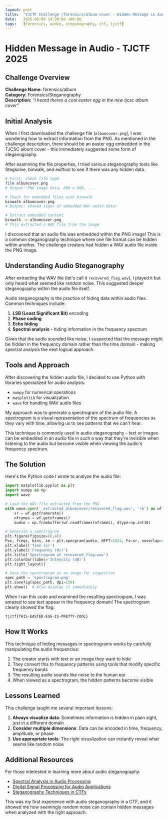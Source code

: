 ```yaml
---
layout: post
title:  "TJCTF Challenge /forensics/album-cover - Hidden Message in Audio"
date:   2025-06-09 14:30:00 +00:00
tags:   [forensics, audio, steganography, ctf, tjctf]
---
```


# Hidden Message in Audio - TJCTF 2025

## Challenge Overview

**Challenge Name:** forensics/album  
**Category:** Forensics/Steganography   
**Description:** *"i heard theres a cool easter egg in the new tjcsc album cover"*

## Initial Analysis

When I first downloaded the challenge file (`albumcover.png`), I was wondering how to extract information from the PNG. As mentioned in the challenge description, there should be an easter egg embedded in the TJCSC album cover - this immediately suggested some form of steganography.

After examining the file properties, I tried various steganography tools like Stegsolve, binwalk, and exiftool to see if there was any hidden data.

```bash
# First, check file type
file albumcover.png
# Output: PNG image data, 800 x 800, ...

# Check for embedded files with binwalk
binwalk albumcover.png
# Output: showed signs of embedded WAV audio data!

# Extract embedded content
binwalk -e albumcover.png
# This extracted a WAV file from the image
```

I discovered that an audio file was embedded within the PNG image! This is a common steganography technique where one file format can be hidden within another. The challenge creators had hidden a WAV audio file inside the PNG image.

## Understanding Audio Steganography

After extracting the WAV file (let's call it `recovered_flag.wav`), I played it but only heard what seemed like random noise. This suggested deeper steganography within the audio file itself.

Audio steganography is the practice of hiding data within audio files. Common techniques include:

1. **LSB (Least Significant Bit)** encoding
2. **Phase coding**
3. **Echo hiding**
4. **Spectral analysis** - hiding information in the frequency spectrum

Given that the audio sounded like noise, I suspected that the message might be hidden in the frequency domain rather than the time domain - making spectral analysis the next logical approach.

## Tools and Approach

After discovering the hidden audio file, I decided to use Python with libraries specialized for audio analysis:
- `numpy` for numerical operations
- `matplotlib` for visualization
- `wave` for handling WAV audio files

My approach was to generate a spectrogram of the audio file. A spectrogram is a visual representation of the spectrum of frequencies as they vary with time, allowing us to see patterns that we can't hear.

This technique is commonly used in audio steganography - text or images can be embedded in an audio file in such a way that they're invisible when listening to the audio but become visible when viewing the audio's frequency spectrum.

## The Solution

Here's the Python code I wrote to analyze the audio file:

```python
import matplotlib.pyplot as plt
import numpy as np
import wave

# Load the WAV file extracted from the PNG
with wave.open('_extracted_albumcover/recovered_flag.wav', 'rb') as wf:
    sr = wf.getframerate()
    nframes = wf.getnframes()
    audio = np.frombuffer(wf.readframes(nframes), dtype=np.int16)

# Generate a spectrogram
plt.figure(figsize=(6,4))
Pxx, freqs, bins, im = plt.specgram(audio, NFFT=1024, Fs=sr, noverlap=512, cmap='gray_r')
plt.xlabel('Time (s)')
plt.ylabel('Frequency (Hz)')
plt.title('Spectrogram of recovered_flag.wav')
plt.colorbar(label='Intensity (dB)')
plt.tight_layout()

# Save the spectrogram as an image for inspection
spec_path = 'spectrogram.png'
plt.savefig(spec_path, dpi=150)
plt.show()  # Also display it immediately
```

When I ran this code and examined the resulting spectrogram, I was amazed to see text appear in the frequency domain! The spectrogram clearly showed the flag:

```
tjctf{THIS-EASTER-EGG-IS-PRETTY-COOL}
```

## How It Works

This technique of hiding messages in spectrograms works by carefully manipulating the audio frequencies:

1. The creator starts with text or an image they want to hide
2. They convert this to frequency patterns using tools that modify specific frequency bands
3. The resulting audio sounds like noise to the human ear
4. When viewed as a spectrogram, the hidden patterns become visible

## Lessons Learned

This challenge taught me several important lessons:

1. **Always visualize data**: Sometimes information is hidden in plain sight, just in a different domain
2. **Consider multiple dimensions**: Data can be encoded in time, frequency, amplitude, or phase
3. **Use appropriate tools**: The right visualization can instantly reveal what seems like random noise

## Additional Resources

For those interested in learning more about audio steganography:

- [Spectral Analysis in Audio Processing](https://en.wikipedia.org/wiki/Spectrogram)
- [Digital Signal Processing for Audio Applications](https://www.dspguide.com/)
- [Steganography Techniques in CTFs](https://ctf101.org/forensics/what-is-steganography/)

This was my first experience with audio steganography in a CTF, and it showed me how seemingly random noise can contain hidden messages when analyzed with the right approach.
